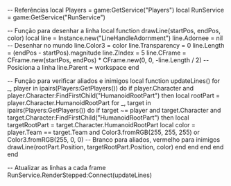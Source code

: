 -- Referências
local Players = game:GetService("Players")
local RunService = game:GetService("RunService")

-- Função para desenhar a linha
local function drawLine(startPos, endPos, color)
    local line = Instance.new("LineHandleAdornment")
    line.Adornee = nil -- Desenhar no mundo
    line.Color3 = color
    line.Transparency = 0
    line.Length = (endPos - startPos).magnitude
    line.ZIndex = 5
    line.CFrame = CFrame.new(startPos, endPos) * CFrame.new(0, 0, -line.Length / 2) -- Posiciona a linha
    line.Parent = workspace
end

-- Função para verificar aliados e inimigos
local function updateLines()
    for _, player in ipairs(Players:GetPlayers()) do
        if player.Character and player.Character:FindFirstChild("HumanoidRootPart") then
            local rootPart = player.Character.HumanoidRootPart
            for _, target in ipairs(Players:GetPlayers()) do
                if target ~= player and target.Character and target.Character:FindFirstChild("HumanoidRootPart") then
                    local targetRootPart = target.Character.HumanoidRootPart
                    local color = player.Team == target.Team and Color3.fromRGB(255, 255, 255) or Color3.fromRGB(255, 0, 0) -- Branco para aliados, vermelho para inimigos
                    drawLine(rootPart.Position, targetRootPart.Position, color)
                end
            end
        end
    end
end

-- Atualizar as linhas a cada frame
RunService.RenderStepped:Connect(updateLines)
